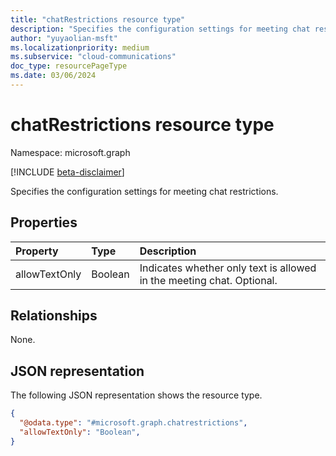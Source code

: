 ```yaml
---
title: "chatRestrictions resource type"
description: "Specifies the configuration settings for meeting chat restrictions."
author: "yuyaolian-msft"
ms.localizationpriority: medium
ms.subservice: "cloud-communications"
doc_type: resourcePageType
ms.date: 03/06/2024
---
```


# chatRestrictions resource type

Namespace: microsoft.graph

[!INCLUDE [beta-disclaimer](../../includes/beta-disclaimer.md)]

Specifies the configuration settings for meeting chat restrictions.

## Properties

| Property            | Type      | Description                                   |
|:--------------------|:----------|:----------------------------------------------|
| allowTextOnly  | Boolean   | Indicates whether only text is allowed in the meeting chat. Optional. |

## Relationships
None.

## JSON representation

The following JSON representation shows the resource type.
<!-- {
  "blockType": "resource",
  "@odata.type": "microsoft.graph.chatrestrictions"
}
-->

``` json
{
  "@odata.type": "#microsoft.graph.chatrestrictions",
  "allowTextOnly": "Boolean",
}
```
